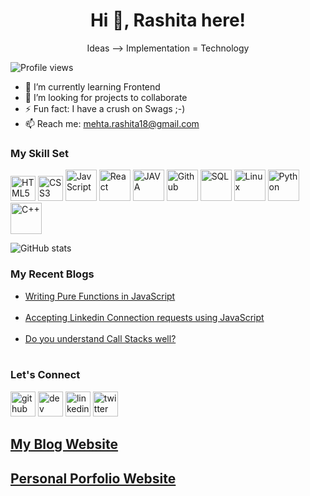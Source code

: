 <h1 align="center">Hi 👋, Rashita here!</h1>
<p align="center">Ideas --> Implementation = Technology</p>

![Profile views](https://gpvc.arturio.dev/Rashita123) 
- 🌱 I’m currently learning Frontend <br>
- 🤔 I’m looking for projects to collaborate <br>
- ⚡ Fun fact: I have a crush on Swags ;-)<br>
- 📫 Reach me: mehta.rashita18@gmail.com

### My Skill Set<br>
<img src='https://www.svgrepo.com/show/197982/html.svg' alt='HTML5' height='40'>     <img src='https://www.svgrepo.com/show/303481/css-3-logo.svg' alt='CSS3' height='40'>     <img src='https://www.svgrepo.com/show/303206/javascript-logo.svg' alt='JavScript' height='50'>     <img src='https://www.svgrepo.com/show/303500/react-1-logo.svg' alt='React' height='50'>    <img src='https://www.svgrepo.com/show/32690/java.svg' alt='JAVA' height='50'>     <img src='https://www.svgrepo.com/show/217753/github.svg' alt='Github' height='50'>     <img src='https://www.svgrepo.com/show/303251/mysql-logo.svg' alt='SQL' height='50'>     <img src='https://www.svgrepo.com/show/184138/linux.svg' alt='Linux' height='50'>     <img src='https://seeklogo.com/images/P/python-logo-A32636CAA3-seeklogo.com.png' alt='Python' height='50'>     <img src='https://img.icons8.com/color/2x/c-plus-plus-logo.png' alt='C++' height='50'> 



 

![GitHub stats](https://github-readme-stats.vercel.app/api?username=Rashita123&show_icons=true)  

 ### My Recent Blogs
 <ul>
 <li><a href="https://rashitamehta.hashnode.dev/functional-programming">Writing Pure Functions in JavaScript</li></br>
 <li><a href="https://rashitamehta.hashnode.dev/accepting-linkedin-connection-requests-using-javascript">Accepting Linkedin Connection requests using JavaScript</a></li><br>
 <li><a href="https://rashitamehta.hashnode.dev/do-you-understand-call-stacks-well">Do you understand Call Stacks well?</a></li><br>
</ul>

### Let's Connect
[<img src='https://www.svgrepo.com/show/217753/github.svg' alt='github' height='40'>](https://github.com/Rashita123)  [<img src='https://seeklogo.com/images/H/hashnode-logo-B114767E70-seeklogo.com.png' alt='dev' height='40'>](https://rashitamehta.hashnode.dev)  [<img src='https://www.svgrepo.com/show/217760/linkedin.svg' alt='linkedin' height='40'>](https://www.linkedin.com/in/https://www.linkedin.com/in/rashita-mehta-350346197/)  [<img src='https://www.svgrepo.com/show/183608/twitter.svg' alt='twitter' height='40'>](https://twitter.com/https://twitter.com/rashitamehta) 

<a href="https://rashitamehta.hashnode.dev"><h2>My Blog Website</h2></a>

<a href="https://rashitamehta.netlify.app"><h2>Personal Porfolio Website</h2></a>


